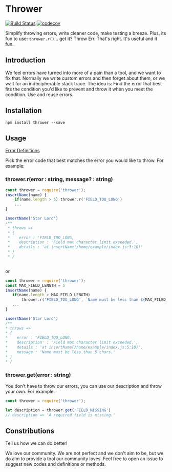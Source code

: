 # Thrower
[![Build Status](https://travis-ci.org/hectotruj/thrower.svg?branch=master)](https://travis-ci.org/hectotruj/thrower)
[![codecov](https://codecov.io/gh/hectotruj/thrower/branch/master/graph/badge.svg)](https://codecov.io/gh/hectotruj/thrower) 

Simplify throwing errors, write cleaner code, make testing a breeze. Plus, its fun to use: `thrower.r()`... get it? Throw Err. That's right. It's useful and it fun. 

## Introduction

We feel errors have turned into more of a pain than a tool, and we want to fix that. Normally we write custom errors and then forget about them, or we wait for an indecipherable stack trace. The idea is: Find the error that best fits the condition you'd like to prevent and throw it when you meet the condition. Use and reuse errors.

## Installation
```
npm install thrower --save
```

## Usage
[Error Definitions](https://hectotruj.gitbooks.io/thrower/content/error-codes.html)

Pick the error code that best matches the error you would like to throw. For example:

### thrower.r(error : string, message? : string)
```js
const thrower = require('thrower');
insertName(name) {
    if(name.length > 5) thrower.r('FIELD_TOO_LONG')
    ...
}

insertName('Star Lord')
/**
 * throws => 
 * { 
 *    error : 'FIELD_TOO_LONG, 
 *    description : 'Field max character limit exceeded.', 
 *    details : 'at insertName(/home/example/index.js:3:10)'
 * }
 * /
 
```

or

 ```js
const thrower = require('thrower');
const MAX_FIELD_LENGTH = 5
insertName(name) {
    if(name.length > MAX_FIELD_LENGTH) 
        thrower.r('FIELD_TOO_LONG', `Name must be less than ${MAX_FILED_LENGTH} chars.`)
    ...
}

insertName('Star Lord')
/**
 * throws => 
 * { 
 *    error : 'FIELD_TOO_LONG, 
 *    description' : 'Field max character limit exceeded.', 
 *    details : 'at insertName(/home/example/index.js:5:10)', 
 *    message : 'Name must be less than 5 chars.'
 * }
 * /
 
```

### thrower.get(error : string)
You don't have to throw our errors, you can use our description and throw your own. For example:

```js
const thrower = require('thrower');

let description = thrower.get('FIELD_MISSING')
// description => 'A required field is missing.'
```

## Constributions
Tell us how we can do better!

We love our community. We are not perfect and we don't aim to be, but we do aim to provide a tool our community loves. Feel free to open an issue to suggest new codes and definitions or methods. 